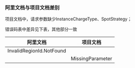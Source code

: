 ### 阿里文档与项目文档差别

项目文档中，请求参数缺少InstanceChargeType、SpotStrategy；

错误码表中差异见下表，其他部分一致

|阿里文档|项目文档|
|:-:|:-:|
|InvalidRegionId.NotFound||
||MissingParameter|
